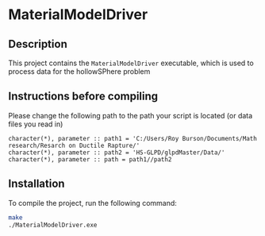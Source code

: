 # MaterialModelDriver

## Description
This project contains the `MaterialModelDriver` executable, which is used to process data for the hollowSPhere problem

## Instructions before compiling 
Please change the following path to the path your script is located (or data files you read in) 

    character(*), parameter :: path1 = 'C:/Users/Roy Burson/Documents/Math research/Resarch on Ductile Rapture/'
    character(*), parameter :: path2 = 'HS-GLPD/glpdMaster/Data/' 
    character(*), parameter :: path = path1//path2

## Installation
To compile the project, run the following command:
```sh
make
./MaterialModelDriver.exe
